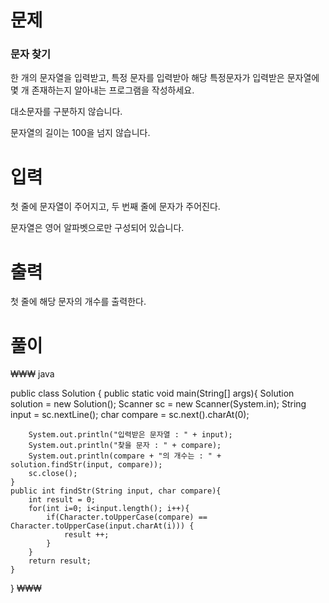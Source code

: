 # 문제

### 문자 찾기

한 개의 문자열을 입력받고, 특정 문자를 입력받아 해당 특정문자가 입력받은 문자열에 몇 개 존재하는지 알아내는 프로그램을 작성하세요. 

대소문자를 구분하지 않습니다.

문자열의 길이는 100을 넘지 않습니다.


# 입력

첫 줄에 문자열이 주어지고, 두 번째 줄에 문자가 주어진다. 

문자열은 영어 알파벳으로만 구성되어 있습니다.


# 출력

첫 줄에 해당 문자의 개수를 출력한다.
         

# 풀이

₩₩₩ java

public class Solution {
    public static void main(String[] args){
        Solution solution = new Solution();
        Scanner sc = new Scanner(System.in);
        String input = sc.nextLine();
        char compare = sc.next().charAt(0);

        System.out.println("입력받은 문자열 : " + input);
        System.out.println("찾을 문자 : " + compare);
        System.out.println(compare + "의 개수는 : " + solution.findStr(input, compare));
        sc.close();
    }
    public int findStr(String input, char compare){
        int result = 0;
        for(int i=0; i<input.length(); i++){
            if(Character.toUpperCase(compare) == Character.toUpperCase(input.charAt(i))) {
                result ++;
            }
        }
        return result;
    }
}
₩₩₩


